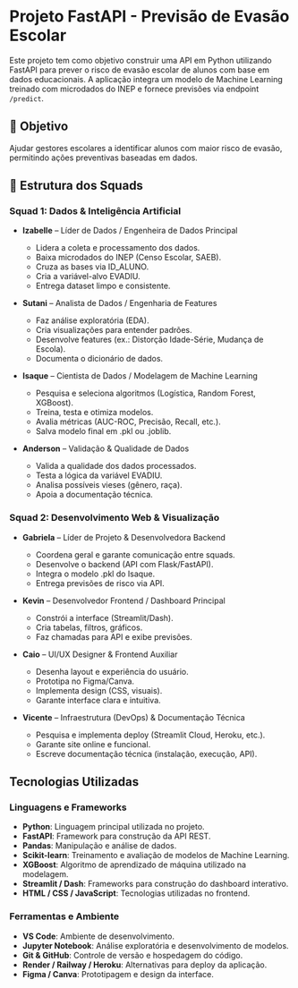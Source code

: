 # Projeto FastAPI - Previsão de Evasão Escolar

Este projeto tem como objetivo construir uma API em Python utilizando FastAPI para prever o risco de evasão escolar de alunos com base em dados educacionais. A aplicação integra um modelo de Machine Learning treinado com microdados do INEP e fornece previsões via endpoint `/predict`.

## 🎯 Objetivo

Ajudar gestores escolares a identificar alunos com maior risco de evasão, permitindo ações preventivas baseadas em dados.

## 🧠 Estrutura dos Squads

### Squad 1: Dados & Inteligência Artificial
- **Izabelle** – Líder de Dados / Engenheira de Dados Principal
  - Lidera a coleta e processamento dos dados.
  - Baixa microdados do INEP (Censo Escolar, SAEB).
  - Cruza as bases via ID_ALUNO.
  - Cria a variável-alvo EVADIU.
  - Entrega dataset limpo e consistente.

- **Sutani** – Analista de Dados / Engenharia de Features
  - Faz análise exploratória (EDA).
  - Cria visualizações para entender padrões.
  - Desenvolve features (ex.: Distorção Idade-Série, Mudança de Escola).
  - Documenta o dicionário de dados.

- **Isaque** – Cientista de Dados / Modelagem de Machine Learning
  - Pesquisa e seleciona algoritmos (Logística, Random Forest, XGBoost).
  - Treina, testa e otimiza modelos.
  - Avalia métricas (AUC-ROC, Precisão, Recall, etc.).
  - Salva modelo final em .pkl ou .joblib.

- **Anderson** – Validação & Qualidade de Dados
  - Valida a qualidade dos dados processados.
  - Testa a lógica da variável EVADIU.
  - Analisa possíveis vieses (gênero, raça).
  - Apoia a documentação técnica.

### Squad 2: Desenvolvimento Web & Visualização
- **Gabriela** – Líder de Projeto & Desenvolvedora Backend
  - Coordena geral e garante comunicação entre squads.
  - Desenvolve o backend (API com Flask/FastAPI).
  - Integra o modelo .pkl do Isaque.
  - Entrega previsões de risco via API.

- **Kevin** – Desenvolvedor Frontend / Dashboard Principal
  - Constrói a interface (Streamlit/Dash).
  - Cria tabelas, filtros, gráficos.
  - Faz chamadas para API e exibe previsões.

- **Caio** – UI/UX Designer & Frontend Auxiliar
  - Desenha layout e experiência do usuário.
  - Prototipa no Figma/Canva.
  - Implementa design (CSS, visuais).
  - Garante interface clara e intuitiva.

- **Vicente** – Infraestrutura (DevOps) & Documentação Técnica
  - Pesquisa e implementa deploy (Streamlit Cloud, Heroku, etc.).
  - Garante site online e funcional.
  - Escreve documentação técnica (instalação, execução, API).

## Tecnologias Utilizadas

### Linguagens e Frameworks
- **Python**: Linguagem principal utilizada no projeto.
- **FastAPI**: Framework para construção da API REST.
- **Pandas**: Manipulação e análise de dados.
- **Scikit-learn**: Treinamento e avaliação de modelos de Machine Learning.
- **XGBoost**: Algoritmo de aprendizado de máquina utilizado na modelagem.
- **Streamlit / Dash**: Frameworks para construção do dashboard interativo.
- **HTML / CSS / JavaScript**: Tecnologias utilizadas no frontend.

### Ferramentas e Ambiente
- **VS Code**: Ambiente de desenvolvimento.
- **Jupyter Notebook**: Análise exploratória e desenvolvimento de modelos.
- **Git & GitHub**: Controle de versão e hospedagem do código.
- **Render / Railway / Heroku**: Alternativas para deploy da aplicação.
- **Figma / Canva**: Prototipagem e design da interface.
